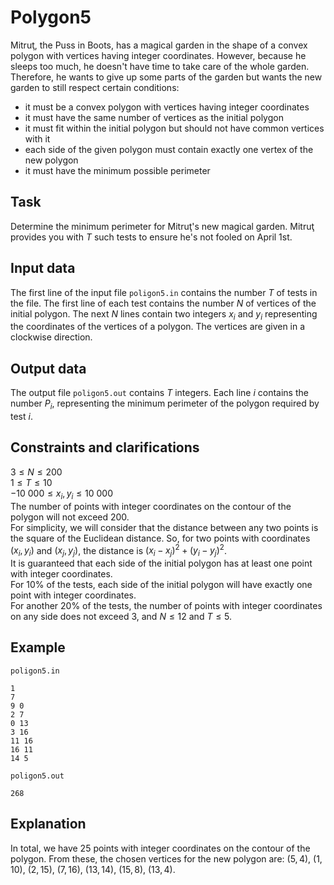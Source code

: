 # Polygon5

Mitruţ, the Puss in Boots, has a magical garden in the shape of a convex polygon with vertices having integer coordinates. However, because he sleeps too much, he doesn't have time to take care of the whole garden. Therefore, he wants to give up some parts of the garden but wants the new garden to still respect certain conditions:
- it must be a convex polygon with vertices having integer coordinates
- it must have the same number of vertices as the initial polygon
- it must fit within the initial polygon but should not have common vertices with it
- each side of the given polygon must contain exactly one vertex of the new polygon
- it must have the minimum possible perimeter

## Task

Determine the minimum perimeter for Mitruţ's new magical garden. Mitruţ provides you with $T$ such tests to ensure he's not fooled on April 1st.

## Input data

The first line of the input file `poligon5.in` contains the number $T$ of tests in the file. 
The first line of each test contains the number $N$ of vertices of the initial polygon. The next $N$ lines contain two integers $x_i$ and $y_i$ representing the coordinates of the vertices of a polygon. The vertices are given in a clockwise direction.

## Output data

The output file `poligon5.out` contains $T$ integers. Each line $i$ contains the number $P_i$, representing the minimum perimeter of the polygon required by test $i$.

## Constraints and clarifications

$3 \leq N \leq 200$ <br>
$1 \leq T \leq 10$ <br>
$-10\ 000 \leq x_i, y_i \leq 10\ 000$ <br>
The number of points with integer coordinates on the contour of the polygon will not exceed 200. <br>
For simplicity, we will consider that the distance between any two points is the square of the Euclidean distance. So, for two points with coordinates $(x_i, y_i)$ and $(x_j, y_j)$, 
the distance is $(x_i - x_j)^2 + (y_i - y_j)^2$. <br>
It is guaranteed that each side of the initial polygon has at least one point with integer coordinates. <br>
For 10% of the tests, each side of the initial polygon will have exactly one point with integer coordinates. <br>
For another 20% of the tests, the number of points with integer coordinates on any side does not exceed 3, and $N \leq 12$ and $T \leq 5$. 

## Example

`poligon5.in` 
```
1
7
9 0
2 7
0 13
3 16
11 16
16 11
14 5
```

`poligon5.out`
```
268
```

## Explanation

In total, we have 25 points with integer coordinates on the contour of the polygon. From these, the chosen vertices for the new polygon are: $(5, 4)$, $(1, 10)$, $(2, 15)$, $(7, 16)$, $(13, 14)$, $(15, 8)$, $(13, 4)$.